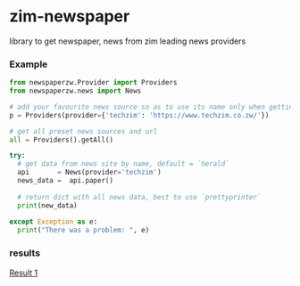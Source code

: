 # zim-newspaper
library to get newspaper, news from zim leading news providers

### Example
``` py
from newspaperzw.Provider import Providers
from newspaperzw.news import News

# add your favourite news source so as to use its name only when getting news data
p = Providers(provider={'techzim': 'https://www.techzim.co.zw/'})

# get all preset news sources and url
all = Providers().getAll()

try:
  # get data from news site by name, default = `herald`
  api       = News(provider='techzim')
  news_data =  api.paper()
  
  # return dict with all news data, best to use `prettyprinter`
  print(new_data)
  
except Exception as e:
  print("There was a problem: ", e)
```

### results
[Result 1]()

